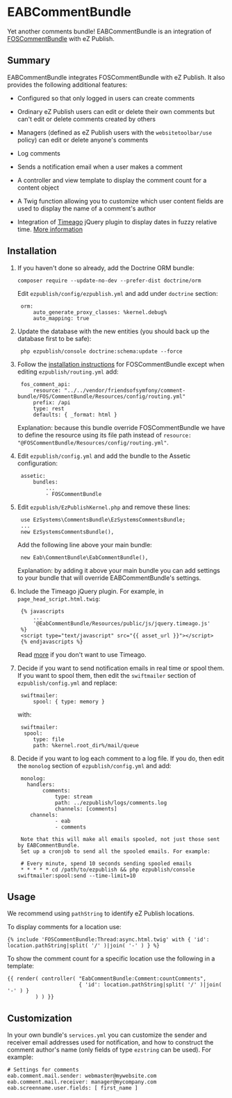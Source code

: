 EABCommentBundle
================

Yet another comments bundle! EABCommentBundle is an integration of
[FOSCommentBundle](https://github.com/FriendsOfSymfony/FOSCommentBundle) with eZ Publish.

Summary
-------

EABCommentBundle integrates FOSCommentBundle with eZ Publish.
It also provides the following additional features:

* Configured so that only logged in users can create comments

* Ordinary eZ Publish users can edit or delete their own comments but can't edit or delete comments created by others

* Managers (defined as eZ Publish users with the `websitetoolbar/use` policy) can edit or delete anyone's comments

* Log comments

* Sends a notification email when a user makes a comment

* A controller and view template to display the comment count for a content object

* A Twig function allowing you to customize which user content fields are used to display the name of a comment's author

* Integration of [Timeago](http://timeago.yarp.com) jQuery plugin to display dates in fuzzy relative time.
  [More information](Resources/doc/Timeago.md)

Installation
------------

1. If you haven't done so already, add the Doctrine ORM bundle:

       composer require --update-no-dev --prefer-dist doctrine/orm

    Edit `ezpublish/config/ezpublish.yml` and add under `doctrine` section:

        orm:
            auto_generate_proxy_classes: %kernel.debug%
            auto_mapping: true

2. Update the database with the new entities (you should back up the database first to be safe):

        php ezpublish/console doctrine:schema:update --force

3. Follow the [installation instructions](https://github.com/FriendsOfSymfony/FOSCommentBundle/blob/master/Resources/doc/1-setting_up_the_bundle.md)
for FOSCommentBundle except when editing `ezpublish/routing.yml` add:

        fos_comment_api:
            resource: "../../vendor/friendsofsymfony/comment-bundle/FOS/CommentBundle/Resources/config/routing.yml"
            prefix: /api
            type: rest
            defaults: { _format: html }

    Explanation: because this bundle override FOSCommentBundle we have to define the resource
    using its file path instead of `resource: "@FOSCommentBundle/Resources/config/routing.yml"`.

4. Edit `ezpublish/config.yml` and add the bundle to the Assetic configuration:

        assetic:
            bundles:
                ...
                - FOSCommentBundle

5. Edit `ezpublish/EzPublishKernel.php` and remove these lines:

        use EzSystems\CommentsBundle\EzSystemsCommentsBundle;
        ...
        new EzSystemsCommentsBundle(),

   Add the following line above your main bundle:

        new Eab\CommentBundle\EabCommentBundle(),

   Explanation: by adding it above your main bundle you can add settings to your
   bundle that will override EABCommentBundle's settings.

6. Include the Timeago jQuery plugin. For example, in `page_head_script.html.twig`:

        {% javascripts
            ...
            '@EabCommentBundle/Resources/public/js/jquery.timeago.js'
        %}
        <script type="text/javascript" src="{{ asset_url }}"></script>
        {% endjavascripts %}

    Read [more](Resources/doc/Timeago.md) if you don't want to use Timeago.

7. Decide if you want to send notification emails in real time or spool them.
   If you want to spool them, then edit the `swiftmailer` section of `ezpublish/config.yml` and replace:

        swiftmailer:
            spool: { type: memory }

    with:

        swiftmailer:
         spool:
            type: file
            path: %kernel.root_dir%/mail/queue

8. Decide if you want to log each comment to a log file. If you do, then edit the `monolog` section of
`ezpublish/config.yml` and add:

        monolog:
          handlers:
               comments:
                   type: stream
                   path: ../ezpublish/logs/comments.log
                   channels: [comments]
           channels:
                   - eab
                   - comments

        Note that this will make all emails spooled, not just those sent by EABCommentBundle.
        Set up a cronjob to send all the spooled emails. For example:

        # Every minute, spend 10 seconds sending spooled emails
        * * * * * cd /path/to/ezpublish && php ezpublish/console swiftmailer:spool:send --time-limit=10

Usage
-----

We recommend using `pathString` to identify eZ Publish locations.

To display comments for a location use:

    {% include 'FOSCommentBundle:Thread:async.html.twig' with { 'id': location.pathString|split( '/' )|join( '-' ) } %}

To show the comment count for a specific location use the following in a template:

    {{ render( controller( "EabCommentBundle:Comment:countComments",
                           { 'id': location.pathString|split( '/' )|join( '-' ) }
             ) ) }}

Customization
-------------

In your own bundle's `services.yml` you can customize the sender and receiver email addresses used for
notification, and how to construct the comment author's name (only fields of type `ezstring` can be used).
For example:

    # Settings for comments
    eab.comment.mail.sender: webmaster@mywebsite.com
    eab.comment.mail.receiver: manager@mycompany.com
    eab.screenname.user.fields: [ first_name ]
